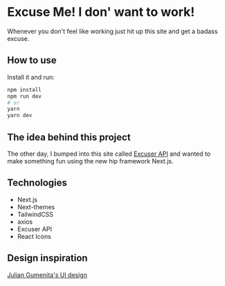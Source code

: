 # Excuse Me! I don' want to work!

Whenever you don't feel like working just hit up this site and get a badass excuse.

## How to use

Install it and run:

```bash
npm install
npm run dev
# or
yarn
yarn dev
```

## The idea behind this project

The other day, I bumped into this site called [Excuser API](https://excuser.herokuapp.com/) and wanted to make something fun using the new hip framework Next.js.

## Technologies

- Next.js
- Next-themes
- TailwindCSS
- axios
- Excuser API
- React Icons


## Design inspiration

[Julian Gumenita's UI design](https://dribbble.com/shots/4935165-I-Dont-Like-School-Excuse-Generator-UI)
